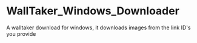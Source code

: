 # WallTaker_Windows_Downloader
A walltaker download for windows, it downloads images from the link ID's you provide
